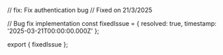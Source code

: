 // fix: Fix authentication bug
// Fixed on 21/3/2025

// Bug fix implementation
const fixedIssue = {
  resolved: true,
  timestamp: '2025-03-21T00:00:00.000Z'
};

export { fixedIssue };